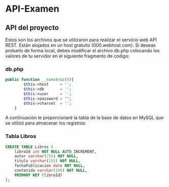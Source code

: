 # API-Examen
## API del proyecto
Estos son los archivos que se utilizaron para realizar el servicio web API REST. Están alojados en un host gratuito (000.webhost.com). Si deseas probarlo de forma local, debes modificar el archivo db.php
colocando los valores de tu servidor en el siguiente fragmento de código:

### db.php

```PHP
public function __construct(){
        $this->host     = '';
        $this->db       = '';
        $this->user     = '';
        $this->password = "";
        $this->charset  = '';
    }

```

A continuación le proporcionaré la tabla de la base de datos en MySQL que se utilizó para almacenar los registros:

### Tabla Libros
```SQL
CREATE TABLE Libros (
    libroId int NOT NULL AUTO_INCREMENT,
    autor varchar(255) NOT NULL,
    titulo varchar(255) NOT NULL,
    fechaPublicacion date NOT NULL,
    contenido varchar(100) NOT NULL,
    PRIMARY KEY (libroId)
);
```
